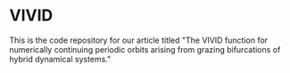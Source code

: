 # VIVID
This is the code repository for our article titled "The VIVID function for numerically continuing periodic orbits arising from grazing bifurcations of hybrid dynamical systems."
